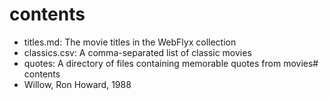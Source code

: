 # contents

* titles.md: The movie titles in the WebFlyx collection
* classics.csv: A comma-separated list of classic movies
* quotes: A directory of files containing memorable quotes from movies# contents
* Willow, Ron Howard, 1988
